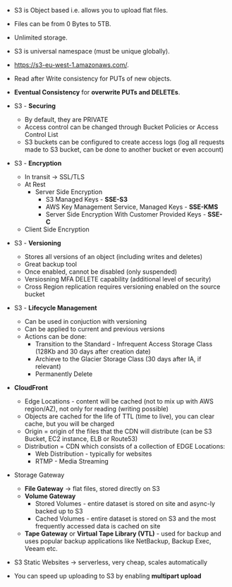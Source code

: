 
- S3 is Object based i.e. allows you to upload flat files.
- Files can be from 0 Bytes to 5TB.
- Unlimited storage.
- S3 is universal namespace (must be unique globally).
- https://s3-eu-west-1.amazonaws.com/<bucket-name>.
- Read after Write consistency for PUTs of new objects.
- **Eventual Consistency** for **overwrite PUTs and DELETEs**.
- S3 - **Securing**
  - By default, they are PRIVATE
  - Access control can be changed through Bucket Policies or Access Control List
  - S3 buckets can be configured to create access logs (log all requests made to S3 bucket, can be done to another bucket or even account)

- S3 - **Encryption**
  - In transit -> SSL/TLS
  - At Rest
    - Server Side Encryption
      - S3 Managed Keys - **SSE-S3**
      - AWS Key Management Service, Managed Keys - **SSE-KMS**
      - Server Side Encryption With Customer Provided Keys - **SSE-C**
  - Client Side Encryption

- S3 - **Versioning**
  - Stores all versions of an object (including writes and deletes) 
  - Great backup tool
  - Once enabled, cannot be disabled (only suspended)
  - Versiosning MFA DELETE capability (additional level of security)
  - Cross Region replication requires versioning enabled on the source bucket
- S3 - **Lifecycle Management**
  - Can be used in conjuction with versioning
  - Can be applied to current and previous versions
  - Actions can be done:
    - Transition to the Standard - Infrequent Access Storage Class (128Kb and 30 days after creation date)
    - Archieve to the Glacier Storage Class (30 days after IA, if relevant)
    - Permanently Delete
- **CloudFront**
  - Edge Locations - content will be cached (not to mix up with AWS region/AZ), not only for reading (writing possible)
  - Objects are cached for the life of TTL (time to live), you can clear cache, but you will be charged
  - Origin = origin of the files that the CDN will distribute (can be S3 Bucket, EC2 instance, ELB or Route53)
  - Distribution = CDN which consists of a collection of EDGE Locations:
    - Web Distribution - typically for websites
    - RTMP - Media Streaming
- Storage Gateway
  - **File Gateway** -> flat files, stored directly on S3
  - **Volume Gateway**
    - Stored Volumes - entire dataset is stored on site and async-ly backed up to S3
    - Cached Volumes - entire dataset is stored on S3 and the most frequently accessed data is cached on site
  - **Tape Gateway** or **Virtual Tape Library (VTL)** - used for backup and uses popular backup applications like NetBackup, Backup Exec, Veeam etc.
- S3 Static Websites -> serverless, very cheap, scales automatically
- You can speed up uploading to S3 by enabling **multipart upload**
